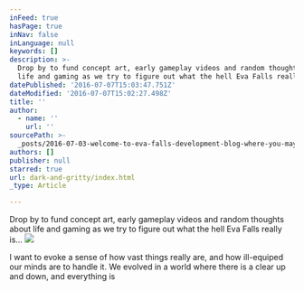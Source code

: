 ```yaml
---
inFeed: true
hasPage: true
inNav: false
inLanguage: null
keywords: []
description: >-
  Drop by to fund concept art, early gameplay videos and random thoughts about
  life and gaming as we try to figure out what the hell Eva Falls really is...
datePublished: '2016-07-07T15:03:47.751Z'
dateModified: '2016-07-07T15:02:27.498Z'
title: ''
author:
  - name: ''
    url: ''
sourcePath: >-
  _posts/2016-07-03-welcome-to-eva-falls-development-blog-where-you-may-find-co.md
authors: []
publisher: null
starred: true
url: dark-and-gritty/index.html
_type: Article

---
```

Drop by to fund concept art, early gameplay videos and random thoughts about life and gaming as we try to figure out what the hell Eva Falls really is...
![](https://the-grid-user-content.s3-us-west-2.amazonaws.com/2608309e-44d8-4f93-9807-1eae748b23c0.png)

I want to evoke a sense of how vast things really are, and how ill-equiped our minds are to handle it. We evolved in a world where there is a clear up and down, and everything is